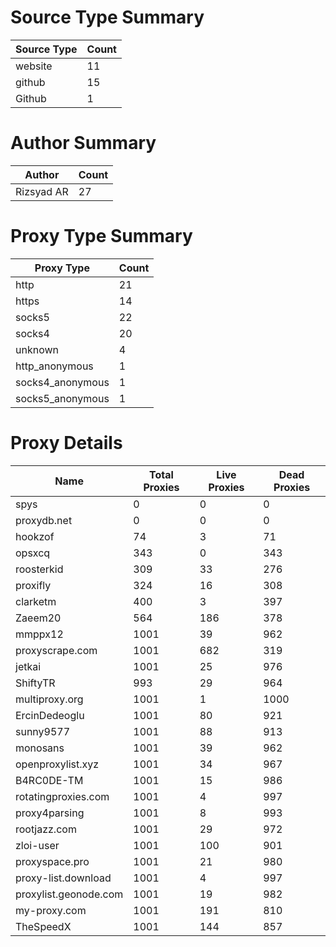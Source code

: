 # Source Type Summary

| Source Type | Count |
|-------------|-------|
| website | 11 |
| github | 15 |
| Github | 1 |


# Author Summary

| Author | Count |
|--------|-------|
| Rizsyad AR | 27 |


# Proxy Type Summary

| Proxy Type | Count |
|------------|-------|
| http | 21 |
| https | 14 |
| socks5 | 22 |
| socks4 | 20 |
| unknown | 4 |
| http_anonymous | 1 |
| socks4_anonymous | 1 |
| socks5_anonymous | 1 |


# Proxy Details

| Name | Total Proxies | Live Proxies | Dead Proxies |
|------|---------------|--------------|---------------|
| spys | 0 | 0 | 0 |
| proxydb.net | 0 | 0 | 0 |
| hookzof | 74 | 3 | 71 |
| opsxcq | 343 | 0 | 343 |
| roosterkid | 309 | 33 | 276 |
| proxifly | 324 | 16 | 308 |
| clarketm | 400 | 3 | 397 |
| Zaeem20 | 564 | 186 | 378 |
| mmppx12 | 1001 | 39 | 962 |
| proxyscrape.com | 1001 | 682 | 319 |
| jetkai | 1001 | 25 | 976 |
| ShiftyTR | 993 | 29 | 964 |
| multiproxy.org | 1001 | 1 | 1000 |
| ErcinDedeoglu | 1001 | 80 | 921 |
| sunny9577 | 1001 | 88 | 913 |
| monosans | 1001 | 39 | 962 |
| openproxylist.xyz | 1001 | 34 | 967 |
| B4RC0DE-TM | 1001 | 15 | 986 |
| rotatingproxies.com | 1001 | 4 | 997 |
| proxy4parsing | 1001 | 8 | 993 |
| rootjazz.com | 1001 | 29 | 972 |
| zloi-user | 1001 | 100 | 901 |
| proxyspace.pro | 1001 | 21 | 980 |
| proxy-list.download | 1001 | 4 | 997 |
| proxylist.geonode.com | 1001 | 19 | 982 |
| my-proxy.com | 1001 | 191 | 810 |
| TheSpeedX | 1001 | 144 | 857 |
